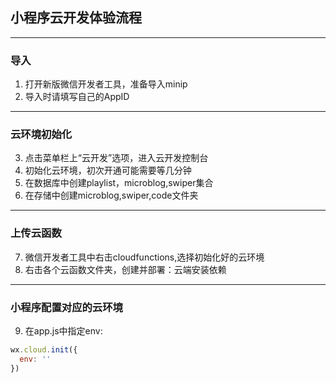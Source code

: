 ## 小程序云开发体验流程
***
### 导入
1. 打开新版微信开发者工具，准备导入minip
2. 导入时请填写自己的AppID
***
### 云环境初始化
3. 点击菜单栏上“云开发”选项，进入云开发控制台
4. 初始化云环境，初次开通可能需要等几分钟
5. 在数据库中创建playlist，microblog,swiper集合
6. 在存储中创建microblog,swiper,code文件夹
***
### 上传云函数
7. 微信开发者工具中右击cloudfunctions,选择初始化好的云环境
8. 右击各个云函数文件夹，创建并部署：云端安装依赖
***
### 小程序配置对应的云环境
9.  在app.js中指定env:
``` js
wx.cloud.init({
  env: ''
})
```
